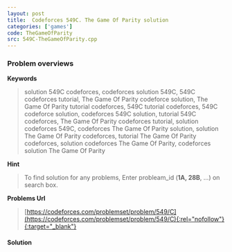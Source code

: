```yaml
---
layout: post
title:  Codeforces 549C. The Game Of Parity solution
categories: ['games']
code: TheGameOfParity
src: 549C-TheGameOfParity.cpp
---
```

### **Problem overviews**

**Keywords**
> solution 549C codeforces, codeforces solution 549C, 549C codeforces tutorial, The Game Of Parity codeforce solution, The Game Of Parity tutorial codeforces, 549C tutorial codeforces, 549C codeforce solution, codeforces 549C solution, tutorial 549C codeforces, The Game Of Parity codeforces tutorial, solution codeforces 549C, codeforces The Game Of Parity solution, solution The Game Of Parity codeforces, tutorial The Game Of Parity codeforces, solution codeforces The Game Of Parity, codeforces solution The Game Of Parity

**Hint**
> To find solution for any problems, Enter probleam_id (**1A, 28B**, ...) on search box. 

**Problems Url**
> [https://codeforces.com/problemset/problem/549/C](https://codeforces.com/problemset/problem/549/C){:rel="nofollow"}{:target="_blank"}

#### **Solution**



